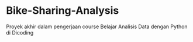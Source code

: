 # Bike-Sharing-Analysis
Proyek akhir dalam pengerjaan course Belajar Analisis Data dengan Python di Dicoding
